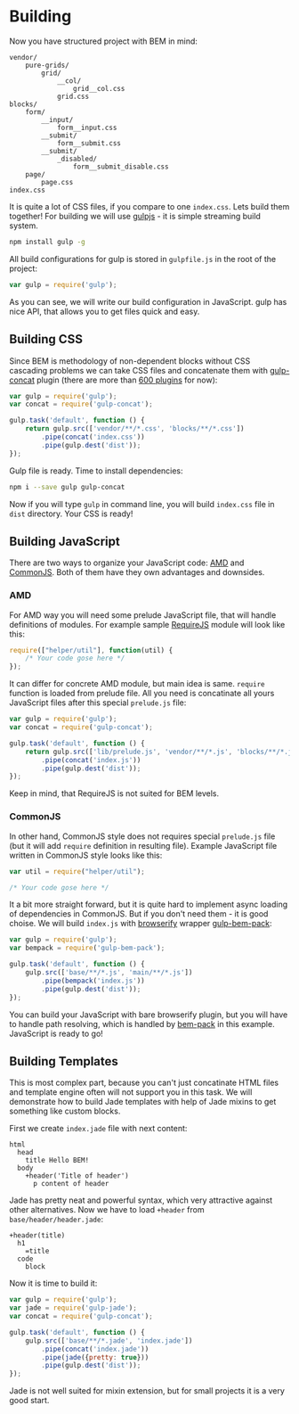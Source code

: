 # Building

Now you have structured project with BEM in mind:

```
vendor/
    pure-grids/
        grid/
            __col/
                grid__col.css
            grid.css
blocks/
    form/
        __input/
            form__input.css
        __submit/
            form__submit.css
        __submit/
            _disabled/
                form__submit_disable.css
    page/
        page.css
index.css
```

It is quite a lot of CSS files, if you compare to one `index.css`. Lets build them together! For building we will use [gulpjs][gulp] - it is simple streaming build system.

```bash
npm install gulp -g
```

All build configurations for gulp is stored in `gulpfile.js` in the root of the project:

```js
var gulp = require('gulp');
```

As you can see, we will write our build configuration in JavaScript. gulp has nice API, that allows you to get files quick and easy.

## Building CSS

Since BEM is methodology of non-dependent blocks without CSS cascading problems we can take CSS files and concatenate them with [gulp-concat][gulp-concat] plugin (there are more than [600 plugins][gulp-plugins] for now):

```js
var gulp = require('gulp');
var concat = require('gulp-concat');

gulp.task('default', function () {
    return gulp.src(['vendor/**/*.css', 'blocks/**/*.css'])
        .pipe(concat('index.css'))
        .pipe(gulp.dest('dist'));
});
```

Gulp file is ready. Time to install dependencies:

```bash
npm i --save gulp gulp-concat
```

Now if you will type `gulp` in command line, you will build `index.css` file in `dist` directory. Your CSS is ready!

## Building JavaScript

There are two ways to organize your JavaScript code: [AMD](https://wikipedia.org/wiki/Asynchronous_module_definition) and [CommonJS](https://en.wikipedia.org/wiki/CommonJS). Both of them have they own advantages and downsides.

### AMD

For AMD way you will need some prelude JavaScript file, that will handle definitions of modules. For example sample [RequireJS](http://requirejs.org/) module will look like this:

```js
require(["helper/util"], function(util) {
    /* Your code gose here */
});
```

It can differ for concrete AMD module, but main idea is same. `require` function is loaded from prelude file. All you need is concatinate all yours JavaScript files after this special `prelude.js` file:

```js
var gulp = require('gulp');
var concat = require('gulp-concat');

gulp.task('default', function () {
    return gulp.src(['lib/prelude.js', 'vendor/**/*.js', 'blocks/**/*.js'])
        .pipe(concat('index.js'))
        .pipe(gulp.dest('dist'));
});
```

Keep in mind, that RequireJS is not suited for BEM levels.

### CommonJS

In other hand, CommonJS style does not requires special `prelude.js` file (but it will add `require` definition in resulting file). Example JavaScript file written in CommonJS style looks like this:

```js
var util = require("helper/util");

/* Your code gose here */
```

It a bit more straight forward, but it is quite hard to implement async loading of dependencies in CommonJS. But if you don't need them - it is good choise. We will build `index.js` with [browserify](http://browserify.org/) wrapper [gulp-bem-pack](https://github.com/floatdrop/gulp-bem-pack):

```js
var gulp = require('gulp');
var bempack = require('gulp-bem-pack');

gulp.task('default', function () {
    gulp.src(['base/**/*.js', 'main/**/*.js'])
        .pipe(bempack('index.js'))
        .pipe(gulp.dest('dist'));
});
```

You can build your JavaScript with bare browserify plugin, but you will have to handle path resolving, which is handled by [bem-pack](https://github.com/floatdrop/gulp-bem-pack) in this example. JavaScript is ready to go!

## Building Templates

This is most complex part, because you can't just concatinate HTML files and template engine often will not support you in this task. We will demonstrate how to build Jade templates with help of Jade mixins to get something like custom blocks.

First we create `index.jade` file with next content:

```jade
html
  head
    title Hello BEM!
  body
    +header('Title of header')
      p content of header
```

Jade has pretty neat and powerful syntax, which very attractive against other alternatives. Now we have to load `+header` from `base/header/header.jade`:

```jade
+header(title)
  h1
    =title
  code
    block
```

Now it is time to build it:

```js
var gulp = require('gulp');
var jade = require('gulp-jade');
var concat = require('gulp-concat');

gulp.task('default', function () {
    gulp.src(['base/**/*.jade', 'index.jade'])
        .pipe(concat('index.jade'))
        .pipe(jade({pretty: true}))
        .pipe(gulp.dest('dist'));
});
```

Jade is not well suited for mixin extension, but for small projects it is a very good start.

[gulp]: https://github.com/gulpjs/gulp
[gulp-plugins]: http://gulpjs.com/plugins/
[gulp-concat]: https://github.com/wearefractal/gulp-concat
[gulp-bem]: https://github.com/floatdrop/gulp-bem
